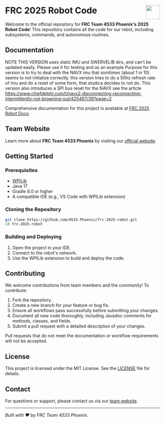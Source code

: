 <h1 align="left">
FRC 2025 Robot Code
<img src="https://waterga.me/share/logo.svg" align="right" width="45" height="45" />
</h1>

Welcome to the official repository for **FRC Team 4533 Phoenix's 2025 Robot Code**! This repository contains all the code for our robot, including subsystems, commands, and autonomous routines.

## Documentation


NOTE THIS VERSION uses static IMU and SWERVELIB dirs, and can't be updated easily.
Please use it for testing and as an example
Purpose for this version is to try to deal with the NAVX imu that somtimes (about 1 in 10) seems to not initialize correctly.
this version tries to do a 50hz refresh rate of imu and do a reset of some form, that studica decides to not do.
This version also introduces a SPI bus reset for the NAVX see the article
https://www.chiefdelphi.com/t/navx2-disconnecting-reconnecting-intermittently-not-browning-out/425487/39?page=2



Comprehensive documentation for this project is available at [FRC 2025 Robot Docs](https://4533-phoenix.github.io/frc-2025-robot/).

## Team Website

Learn more about **FRC Team 4533 Phoenix** by visiting our [official website](https://phoenix4533.org/).

## Getting Started

### Prerequisites

- [WPILib](https://docs.wpilib.org/en/stable/index.html)
- Java 17
- Gradle 8.0 or higher
- A compatible IDE (e.g., VS Code with WPILib extension)

### Cloning the Repository

```bash
git clone https://github.com/4533-Phoenix/frc-2025-robot.git
cd frc-2025-robot
```

### Building and Deploying

1. Open the project in your IDE.
2. Connect to the robot's network.
3. Use the WPILib extension to build and deploy the code.

## Contributing

We welcome contributions from team members and the community! To contribute:

1. Fork the repository.
2. Create a new branch for your feature or bug fix.
3. Ensure all workflows pass successfully before submitting your changes.
4. Document all new code thoroughly, including Javadoc comments for methods, classes, and fields.
5. Submit a pull request with a detailed description of your changes.

Pull requests that do not meet the documentation or workflow requirements will not be accepted.

## License

This project is licensed under the MIT License. See the [LICENSE](LICENSE) file for details.

## Contact

For questions or support, please contact us via our [team website](https://phoenix4533.org/).

---
*Built with ❤️ by FRC Team 4533 Phoenix.*
